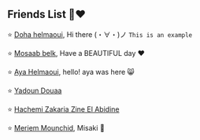 ## Friends List :busts_in_silhouette::heart: 

:star: [Doha helmaoui](https://github.com/Doha-Helmaoui), Hi  there	(・∀・)ノ ``This is an example``

:star: [Mosaab belk](https://github.com/mosaab001), Have a BEAUTIFUL day ❤️

:star: [Aya Helmaoui](https://github.com/Ayahelmaoui), hello! aya was here 😸

:star: [Yadoun Douaa](https://github.com/YadounDouaa)

:star: [Hachemi Zakaria Zine El Abidine](https://github.com/HachemiZakariaZineElAbidine)

:star: [Meriem Mounchid](https://github.com/meriem-mounchid), Misaki 🌸

